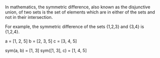 In mathematics, the symmetric difference, also known as the disjunctive union, of two sets is the set of elements which are in either of the sets and not in their intersection. 

For example, the symmetric difference of the sets {1,2,3} and {3,4} is {1,2,4}.


a = [1, 2, 5]
b = [2, 3, 5]
c = [3, 4, 5]

sym(a, b) = [1, 3]
sym([1, 3], c) = [1, 4, 5]